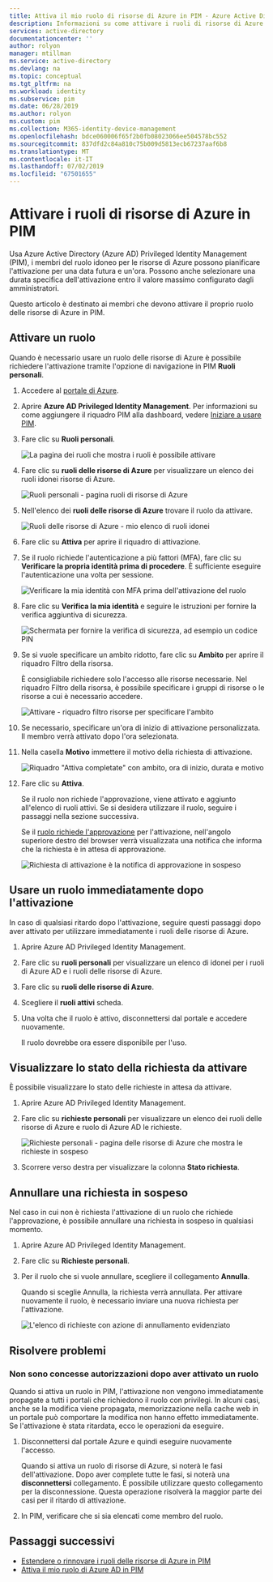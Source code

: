 ```yaml
---
title: Attiva il mio ruolo di risorse di Azure in PIM - Azure Active Directory | Microsoft Docs
description: Informazioni su come attivare i ruoli di risorse di Azure in Azure AD Privileged Identity Management (PIM).
services: active-directory
documentationcenter: ''
author: rolyon
manager: mtillman
ms.service: active-directory
ms.devlang: na
ms.topic: conceptual
ms.tgt_pltfrm: na
ms.workload: identity
ms.subservice: pim
ms.date: 06/28/2019
ms.author: rolyon
ms.custom: pim
ms.collection: M365-identity-device-management
ms.openlocfilehash: bdce060006f65f2b0fb08023066ee504578bc552
ms.sourcegitcommit: 837dfd2c84a810c75b009d5813ecb67237aaf6b8
ms.translationtype: MT
ms.contentlocale: it-IT
ms.lasthandoff: 07/02/2019
ms.locfileid: "67501655"
---
```

# <a name="activate-my-azure-resource-roles-in-pim"></a>Attivare i ruoli di risorse di Azure in PIM

Usa Azure Active Directory (Azure AD) Privileged Identity Management (PIM), i membri del ruolo idoneo per le risorse di Azure possono pianificare l'attivazione per una data futura e un'ora. Possono anche selezionare una durata specifica dell'attivazione entro il valore massimo configurato dagli amministratori.

Questo articolo è destinato ai membri che devono attivare il proprio ruolo delle risorse di Azure in PIM.

## <a name="activate-a-role"></a>Attivare un ruolo

Quando è necessario usare un ruolo delle risorse di Azure è possibile richiedere l'attivazione tramite l'opzione di navigazione in PIM **Ruoli personali**.

1. Accedere al [portale di Azure](https://portal.azure.com/).

1. Aprire **Azure AD Privileged Identity Management**. Per informazioni su come aggiungere il riquadro PIM alla dashboard, vedere [Iniziare a usare PIM](pim-getting-started.md).

1. Fare clic su **Ruoli personali**.

    ![La pagina dei ruoli che mostra i ruoli è possibile attivare](./media/pim-resource-roles-activate-your-roles/resources-my-roles.png)

1. Fare clic su **ruoli delle risorse di Azure** per visualizzare un elenco dei ruoli idonei risorse di Azure.

   ![Ruoli personali - pagina ruoli di risorse di Azure](./media/pim-resource-roles-activate-your-roles/resources-my-roles-azure-resources.png) 

1. Nell'elenco dei **ruoli delle risorse di Azure** trovare il ruolo da attivare.

    ![Ruoli delle risorse di Azure - mio elenco di ruoli idonei](./media/pim-resource-roles-activate-your-roles/resources-my-roles-activate.png)

1. Fare clic su **Attiva** per aprire il riquadro di attivazione.

1. Se il ruolo richiede l'autenticazione a più fattori (MFA), fare clic su **Verificare la propria identità prima di procedere**. È sufficiente eseguire l'autenticazione una volta per sessione.

    ![Verificare la mia identità con MFA prima dell'attivazione del ruolo](./media/pim-resource-roles-activate-your-roles/resources-my-roles-mfa.png)

1. Fare clic su **Verifica la mia identità** e seguire le istruzioni per fornire la verifica aggiuntiva di sicurezza.

    ![Schermata per fornire la verifica di sicurezza, ad esempio un codice PIN](./media/pim-resource-roles-activate-your-roles/resources-mfa-enter-code.png)

1. Se si vuole specificare un ambito ridotto, fare clic su **Ambito** per aprire il riquadro Filtro della risorsa.

    È consigliabile richiedere solo l'accesso alle risorse necessarie. Nel riquadro Filtro della risorsa, è possibile specificare i gruppi di risorse o le risorse a cui è necessario accedere.

    ![Attivare - riquadro filtro risorse per specificare l'ambito](./media/pim-resource-roles-activate-your-roles/resources-my-roles-resource-filter.png)

1. Se necessario, specificare un'ora di inizio di attivazione personalizzata. Il membro verrà attivato dopo l'ora selezionata.

1. Nella casella **Motivo** immettere il motivo della richiesta di attivazione.

    ![Riquadro "Attiva completate" con ambito, ora di inizio, durata e motivo](./media/pim-resource-roles-activate-your-roles/resources-my-roles-activate-done.png)

1. Fare clic su **Attiva**.

    Se il ruolo non richiede l'approvazione, viene attivato e aggiunto all'elenco di ruoli attivi. Se si desidera utilizzare il ruolo, seguire i passaggi nella sezione successiva.

    Se il [ruolo richiede l'approvazione](pim-resource-roles-approval-workflow.md) per l'attivazione, nell'angolo superiore destro del browser verrà visualizzata una notifica che informa che la richiesta è in attesa di approvazione.

    ![Richiesta di attivazione è la notifica di approvazione in sospeso](./media/pim-resource-roles-activate-your-roles/resources-my-roles-activate-notification.png)

## <a name="use-a-role-immediately-after-activation"></a>Usare un ruolo immediatamente dopo l'attivazione

In caso di qualsiasi ritardo dopo l'attivazione, seguire questi passaggi dopo aver attivato per utilizzare immediatamente i ruoli delle risorse di Azure.

1. Aprire Azure AD Privileged Identity Management.

1. Fare clic su **ruoli personali** per visualizzare un elenco di idonei per i ruoli di Azure AD e i ruoli delle risorse di Azure.

1. Fare clic su **ruoli delle risorse di Azure**.

1. Scegliere il **ruoli attivi** scheda.

1. Una volta che il ruolo è attivo, disconnettersi dal portale e accedere nuovamente.

    Il ruolo dovrebbe ora essere disponibile per l'uso.

## <a name="view-the-status-of-your-requests"></a>Visualizzare lo stato della richiesta da attivare

È possibile visualizzare lo stato delle richieste in attesa da attivare.

1. Aprire Azure AD Privileged Identity Management.

1. Fare clic su **richieste personali** per visualizzare un elenco dei ruoli delle risorse di Azure e ruolo di Azure AD le richieste.

    ![Richieste personali - pagina delle risorse di Azure che mostra le richieste in sospeso](./media/pim-resource-roles-activate-your-roles/resources-my-requests.png)

1. Scorrere verso destra per visualizzare la colonna **Stato richiesta**.

## <a name="cancel-a-pending-request"></a>Annullare una richiesta in sospeso

Nel caso in cui non è richiesta l'attivazione di un ruolo che richiede l'approvazione, è possibile annullare una richiesta in sospeso in qualsiasi momento.

1. Aprire Azure AD Privileged Identity Management.

1. Fare clic su **Richieste personali**.

1. Per il ruolo che si vuole annullare, scegliere il collegamento **Annulla**.

    Quando si sceglie Annulla, la richiesta verrà annullata. Per attivare nuovamente il ruolo, è necessario inviare una nuova richiesta per l'attivazione.

   ![L'elenco di richieste con azione di annullamento evidenziato](./media/pim-resource-roles-activate-your-roles/resources-my-requests-cancel.png)

## <a name="troubleshoot"></a>Risolvere problemi

### <a name="permissions-are-not-granted-after-activating-a-role"></a>Non sono concesse autorizzazioni dopo aver attivato un ruolo

Quando si attiva un ruolo in PIM, l'attivazione non vengono immediatamente propagate a tutti i portali che richiedono il ruolo con privilegi. In alcuni casi, anche se la modifica viene propagata, memorizzazione nella cache web in un portale può comportare la modifica non hanno effetto immediatamente. Se l'attivazione è stata ritardata, ecco le operazioni da eseguire.

1. Disconnettersi dal portale Azure e quindi eseguire nuovamente l'accesso.

    Quando si attiva un ruolo di risorse di Azure, si noterà le fasi dell'attivazione. Dopo aver complete tutte le fasi, si noterà una **disconnettersi** collegamento. È possibile utilizzare questo collegamento per la disconnessione. Questa operazione risolverà la maggior parte dei casi per il ritardo di attivazione.

1. In PIM, verificare che si sia elencati come membro del ruolo.

## <a name="next-steps"></a>Passaggi successivi

- [Estendere o rinnovare i ruoli delle risorse di Azure in PIM](pim-resource-roles-renew-extend.md)
- [Attiva il mio ruolo di Azure AD in PIM](pim-how-to-activate-role.md)
